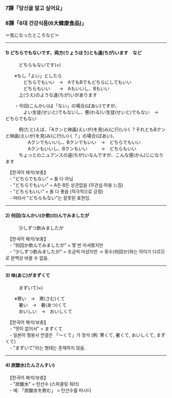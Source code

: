 ### 7課「당신을 알고 싶어요」  

### 8課「6대 건강식품(6大健康食品)」  
＝気になったところなど＝  

---

#### 1) どちらでもないです、両方(りょうほう)とも違(ちが)います　など  
　　　どちらもないです(×)  

　　※もし「よい」としたら  
　　　　どちらでもいい　→　AでもBでもどちらにしてもいい  
　　　　どちらもいい　　→　Aもいいし、Bもいい　　　　　　　  
　　　上(うえ)のような違(ちが)いがあります  

　　・今回(こんかい)は「ない」の場合(ばあい)ですが、  
　　　　よい生徒(せいと)でもないし、悪(わる)い生徒(せいと)でもない　→　どちらでもない  

　　　例(たと)えば、「Aクンと映画(えいが)を見(み)に行(い)く？それともBクンと映画(えいが)を見(み)に行(い)く？」の場合(ばあい)、  
　　　　　Aクンでもいいし、Bクンでもいい　→　どちらでもいい  
　　　　　Aクンもいいし、Bクンもいい　　　→　どちらもいい  
　　　ちょっとのニュアンスの違(ちが)いなんですが、こんな感(かん)じになります  

　【한국어 해석/보충】  
　- "どちらでもない" = 둘 다 아님  
　- "どちらでもいい" = A든 B든 상관없음 (무관심·허용 느낌)  
　- "どちらもいい" = 둘 다 좋음 (적극적으로 긍정)  
　- 따라서 "どちらもない"는 잘못된 표현임.  

---

#### 2) 何回(なんかい)か飲(の)んでみましたが  
　　　少しずつ飲みましたが  

　【한국어 해석/보충】  
　- "何回か飲んでみましたが" = 몇 번 마셔봤지만  
　- "少しずつ飲みましたが" = 조금씩 마셨지만 → 횟수(何回か)와는 의미가 다르므로 문맥상 바꿀 수 없음.  

---

#### 3) 味(あじ)がまずくて  
　　　まずいて(×)  

　　※寒い　→　寒(さむ)くて  
　　　暑い　→　暑(あつ)くて  
　　　おいしい　→　おいしくて  

　【한국어 해석/보충】  
　- "맛이 없어서" = まずくて  
　- 일본어 형용사 연결은 「～くて」가 정석 (例: 寒くて, 暑くて, おいしくて, まずくて)  
　- "まずいて"라는 형태는 존재하지 않음.  

---

#### 4) 炭酸水(たんさんすい)  

　【한국어 해석/보충】  
　- "炭酸水" = 탄산수 (스파클링 워터)  
　- 예: 「炭酸水を飲む」 = 탄산수를 마시다  
